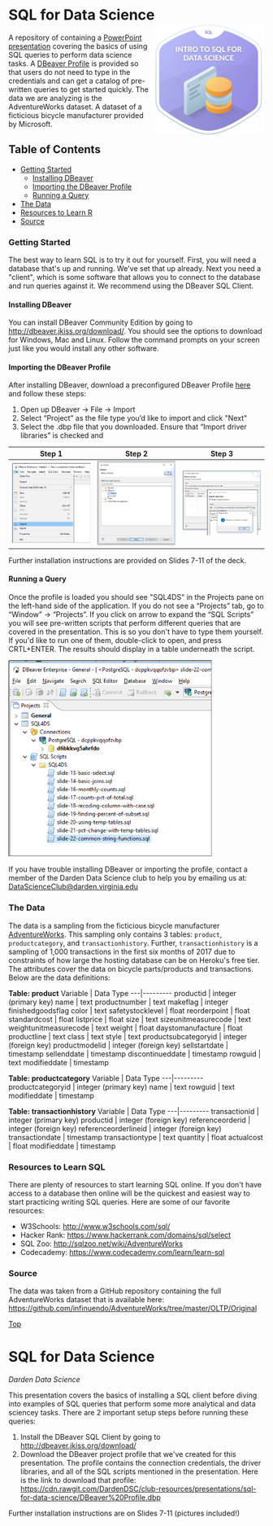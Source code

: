 # SQL for Data Science<img src="./resources/sql-for-data-science.png" width="220px" align="right" />
A repository of containing a [PowerPoint presentation](https://cdn.rawgit.com/DardenDSC/club-resources/master/presentations/sql-for-data-science/sql-for-data-science.pdf) 
covering the basics of using SQL queries to perform data science tasks. A [DBeaver Profile](https://cdn.rawgit.com/DardenDSC/club-resources/master/presentations/sql-for-data-science/DBeaver%20Profile.dbp) 
is provided so that users do not need to type in the credentials and can get a catalog 
of pre-written queries to get started quickly. The data we are analyzing is the 
AdventureWorks dataset. A dataset of a ficticious bicycle manufacturer provided by Microsoft.

## Table of Contents
 - [Getting Started](#getting-started)
   - [Installing DBeaver](#installing-dbeaver)
   - [Importing the DBeaver Profile](#importing-the-dbeaver-profile)
   - [Running a Query](#running-a-query)   
 - [The Data](#the-data)
 - [Resources to Learn R](#resources-to-learn-sql)
 - [Source](#source)
 
### Getting Started
The best way to learn SQL is to try it out for yourself. First, you will need a database 
that's up and running. We've set that up already. Next you need a "client", which is some 
software that allows you to connect to the database and run queries against it. We 
recommend using the DBeaver SQL Client. 

#### Installing DBeaver
You can install DBeaver Community Edition by going to http://dbeaver.jkiss.org/download/. You should see 
the options to download for Windows, Mac and Linux. Follow the command prompts on your 
screen just like you would install any other software.

#### Importing the DBeaver Profile
After installing DBeaver, download a preconfigured DBeaver Profile [here](https://cdn.rawgit.com/DardenDSC/club-resources/presentations/sql-for-data-science/DBeaver%20Profile.dbp) 
and follow these steps: 

1. Open up DBeaver -> File -> Import
2. Select “Project” as the file type you’d like to import and click "Next"
3. Select the .dbp file that you downloaded. Ensure that “Import driver libraries” is checked and 

Step 1     |  Step 2       | Step 3
:-------------------------:|:-------------------------:|:-------------------------:
<img src="./resources/dbeaver-profile-import-1.png" width="250px" />  |  <img src="./resources/dbeaver-profile-import-2.png" width="250px" />   | <img src="./resources/dbeaver-profile-import-3.png" width="250px" />

Further installation instructions are provided on Slides 7-11 of the deck.

#### Running a Query

Once the profile is loaded you should see "SQL4DS" in the Projects pane on the left-hand 
side of the application. If you do not see a “Projects” tab, go to “Window” -> “Projects”. 
If you click on arrow to expand the “SQL Scripts” you will see pre-written scripts that 
perform different queries that are covered in the presentation. This is so you don't 
have to type them yourself. If you'd like to run one of them, double-click to open, and 
press CRTL+ENTER. The results should display in a table underneath the script.

<img src="./resources/dbeaver-profile-sql-scripts.png" width="400px" /> 

If you have trouble installing DBeaver or importing the profile, contact a member of 
the Darden Data Science club to help you by emailing us at: DataScienceClub@darden.virginia.edu

### The Data
The data is a sampling from the ficticious bicycle manufacturer [AdventureWorks](https://relational.fit.cvut.cz/dataset/AdventureWorks). This sampling 
only contains 3 tables: `product`, `productcategory`, and `transactionhistory`. Further, 
`transactionhistory` is a sampling of 1,000 transactions in the first six months of 
2017 due to constraints of how large the hosting database can be on Heroku's free tier. 
The attributes cover the data on bicycle parts/products and transactions. Below are 
the data definitions: 

**Table: product**
Variable | Data Type
---|---------
productid | integer (primary key)
name | text
productnumber | text
makeflag | integer
finishedgoodsflag
color | text
safetystocklevel | float
reorderpoint | float
standardcost | float
listprice | float
size | text
sizeunitmeasurecode | text
weightunitmeasurecode | text
weight | float
daystomanufacture | float
productline | text
class | text
style | text
productsubcategoryid  | integer (foreign key)
productmodelid | integer (foreign key)
sellstartdate | timestamp
sellenddate | timestamp
discontinueddate | timestamp
rowguid | text
modifieddate | timestamp

**Table: productcategory**
Variable | Data Type
---|---------
productcategoryid | integer (primary key)
name | text
rowguid | text
modifieddate | timestamp

**Table: transactionhistory**
Variable | Data Type
---|---------
transactionid | integer (primary key)
productid | integer (foreign key)
referenceorderid | integer (foreign key) 
referenceorderlineid | integer (foreign key)
transactiondate | timestamp
transactiontype | text
quantity | float
actualcost | float
modifieddate | timestamp

### Resources to Learn SQL
There are plenty of resources to start learning SQL online. If you don't have access 
to a database then online will be the quickest and easiest way to start practicing 
writing SQL queries. Here are some of our favorite resources: 

- W3Schools: http://www.w3schools.com/sql/
- Hacker Rank: https://www.hackerrank.com/domains/sql/select
- SQL Zoo: http://sqlzoo.net/wiki/AdventureWorks
- Codecademy: https://www.codecademy.com/learn/learn-sql

### Source
The data was taken from a GitHub repository containing the full AdventureWorks dataset 
that is available here: https://github.com/infinuendo/AdventureWorks/tree/master/OLTP/Original

[Top](#sql-for-data-science)


















# SQL for Data Science
*Darden Data Science*

This presentation covers the basics of installing a SQL client before diving into 
examples of SQL queries that perform some more analytical and data sciencey tasks. 
There are 2 important setup steps before running these queries: 

1. Install the DBeaver SQL Client by going to http://dbeaver.jkiss.org/download/
2. Download the DBeaver project profile that we've created for this presentation. 
The profile contains the connection credentials, the driver libraries, and all 
of the SQL scripts mentioned in the presentation. Here is the link to download that profile: 
https://cdn.rawgit.com/DardenDSC/club-resources/presentations/sql-for-data-science/DBeaver%20Profile.dbp

Further installation instructions are on Slides 7-11 (pictures included!)


